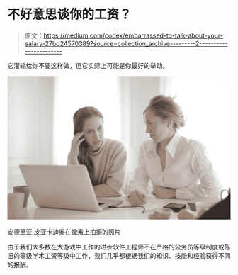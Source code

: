 # 不好意思谈你的工资？

> 原文：<https://medium.com/codex/embarrassed-to-talk-about-your-salary-27bd24570389?source=collection_archive---------2----------------------->

它灌输给你不要这样做，但它实际上可能是你最好的举动。

![](img/51d90504b01401fc825eb512f668dfd3.png)

安德里亚·皮亚卡迪奥在[像素](https://www.pexels.com/photo/thoughtful-coworking-women-discussing-project-in-home-office-3831879/)上拍摄的照片

由于我们大多数在大游戏中工作的进步软件工程师不在严格的公务员等级制度或陈旧的等级学术工资等级中工作，我们几乎都根据我们的知识、技能和经验获得不同的报酬。